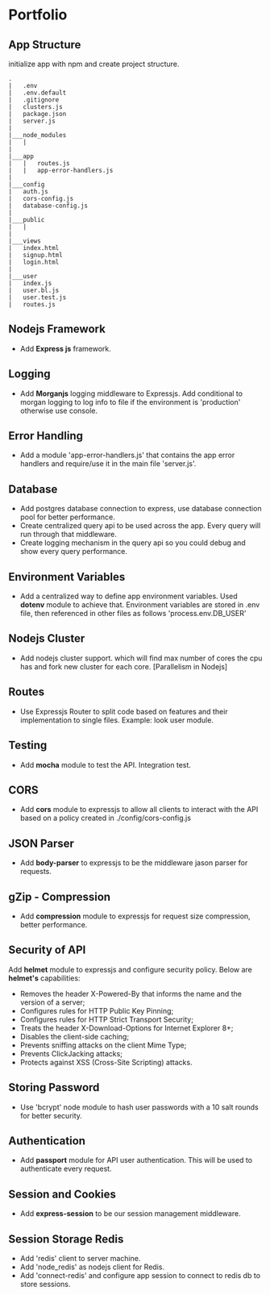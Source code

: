 # Portfolio

## App Structure
initialize app with npm and create project structure.
````
.
|   .env
|   .env.default
|   .gitignore
|   clusters.js
|   package.json
|   server.js
|
|___node_modules
|   |
|
|___app
|   |   routes.js
|   |   app-error-handlers.js
|
|___config
|   auth.js
|   cors-config.js
|   database-config.js
|
|___public
|   |
|
|___views
|   index.html
|   signup.html
|   login.html
|
|___user
|   index.js
|   user.bl.js
|   user.test.js
|   routes.js
````


## Nodejs Framework
* Add **Express js** framework.

## Logging
* Add **Morganjs** logging middleware to Expressjs. Add conditional to morgan logging to log info to file if the environment is 'production' otherwise use console.

## Error Handling
* Add a module 'app-error-handlers.js' that contains the app error handlers and require/use it in the main file 'server.js'.

## Database
* Add postgres database connection to express, use database connection pool for better performance.
* Create centralized query api to be used across the app. Every query will run through that middleware.
* Create logging mechanism in the query api so you could debug and show every query performance.

## Environment Variables
* Add a centralized way to define app environment variables. Used **dotenv** module to achieve that. Environment variables are stored in .env file, then referenced in other files as follows 'process.env.DB_USER'

## Nodejs Cluster
* Add nodejs cluster support. which will find max number of cores the cpu has and fork new cluster for each core. [Parallelism in Nodejs]

## Routes
* Use Expressjs Router to split code based on features and their implementation to single files. Example: look user module.

## Testing
* Add **mocha** module to test the API. Integration test.

## CORS
* Add **cors** module to expressjs to allow all clients to interact with the API based on a policy created in ./config/cors-config.js

## JSON Parser
* Add **body-parser** to expressjs to be the middleware jason parser for requests.

## gZip - Compression
* Add **compression** module to expressjs for request size compression, better performance.

## Security of API
  Add **helmet** module to expressjs and configure security policy. Below are **helmet's** capabilities:

* Removes the header X-Powered-By that informs the name and the version of a server;
* Configures rules for HTTP Public Key Pinning;
* Configures rules for HTTP Strict Transport Security;
* Treats the header X-Download-Options for Internet Explorer 8+;
* Disables the client-side caching;
* Prevents sniffing attacks on the client Mime Type;
* Prevents ClickJacking attacks;
* Protects against XSS (Cross-Site Scripting) attacks.

## Storing Password
* Use 'bcrypt' node module to hash user passwords with a 10 salt rounds for better security.

## Authentication
* Add **passport** module for API user authentication. This will be used to authenticate every request.

## Session and Cookies
* Add **express-session** to be our session management middleware.

## Session Storage Redis
* Add 'redis' client to server machine.
* Add 'node_redis' as nodejs client for Redis.
* Add 'connect-redis' and configure app session to connect to redis db to store sessions.